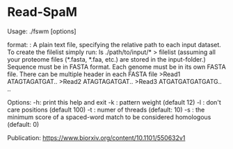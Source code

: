 # Read-SpaM


Usage: ./fswm [options] <filelist>

format:
        <filelist>: A plain text file, specifying the relative path to each input dataset.
                    To create the filelist simply run:
                    ls ./path/to/input/* > filelist
                    (assuming all your proteome files (*.fasta, *.faa, etc.) are stored in the input-folder.)
                    Sequence must be in FASTA format. Each genome must be in its own FASTA file.
                    There can be multiple header in each FASTA file
                    >Read1
                    ATAGTAGATGAT..
                    >Read2
                    ATAGTAGATGAT..
                    >Read3
                    ATGATGATGATGATG..
                    ..
         
Options:
         -h: print this help and exit
         -k <integer>: pattern weight (default 12)
         -l <integer>: don't care positions (default 100)
         -t <integer>: numer of threads (default: 10)
         -s <integer>: the minimum score of a spaced-word match to be considered homologous (default: 0)

Publication: https://www.biorxiv.org/content/10.1101/550632v1
